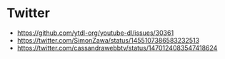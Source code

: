 # Twitter

- https://github.com/ytdl-org/youtube-dl/issues/30361
- https://twitter.com/SimonZawa/status/1455107386583232513
- https://twitter.com/cassandrawebbtv/status/1470124083547418624

